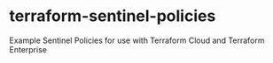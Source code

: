 # terraform-sentinel-policies
Example Sentinel Policies for use with Terraform Cloud and Terraform Enterprise
